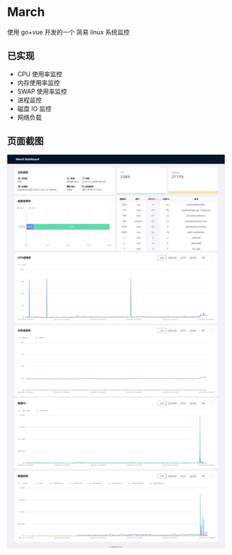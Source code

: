 # March

使用 go+vue 开发的一个 简易 linux 系统监控

## 已实现

- CPU 使用率监控
- 内存使用率监控
- SWAP 使用率监控
- 进程监控
- 磁盘 IO 监控
- 网络负载

## 页面截图

![截图](./screenshots.jpeg)
